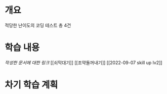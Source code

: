 # 개요
적당한 난이도의 코딩 테스트 총 4건

# 학습 내용
*작성한 문서에 대한 링크*
[[쇠막대기]]
[[조약돌꺼내기]]
[[2022-09-07 skill up lv2]]

# 차기 학습 계획